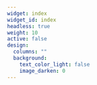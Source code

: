 ```yaml
---
widget: index
widget_id: index
headless: true
weight: 10
active: false
design:
  columns: ""
  background:
    text_color_light: false
    image_darken: 0
---
```

